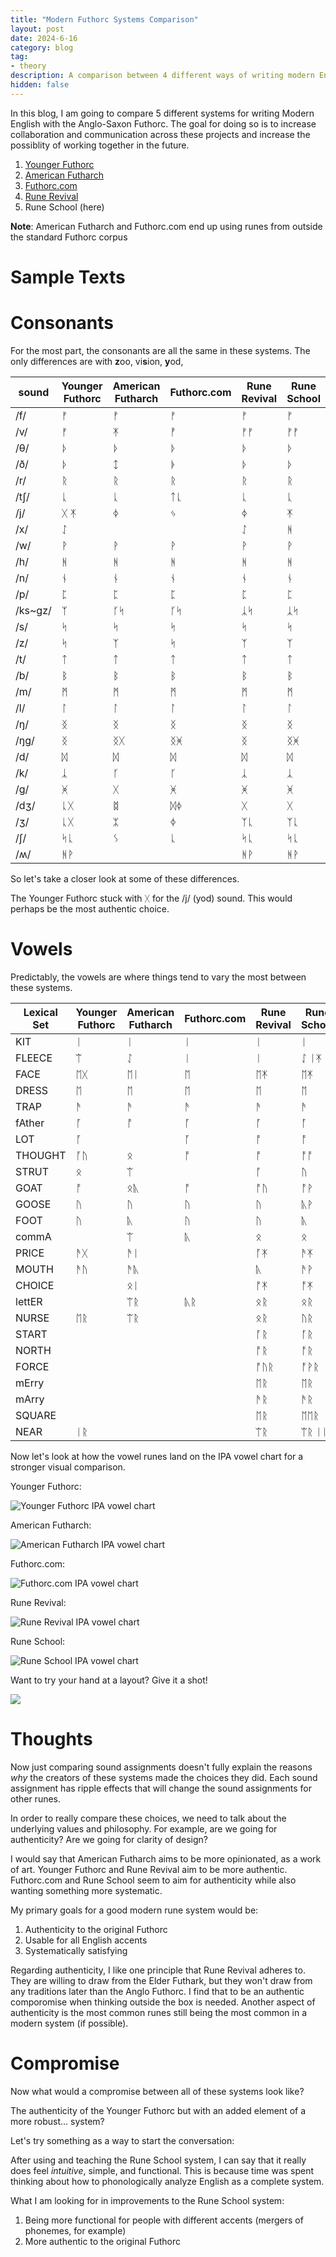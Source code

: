 ```yaml
---
title: "Modern Futhorc Systems Comparison"
layout: post
date: 2024-6-16
category: blog
tag:
- theory
description: A comparison between 4 different ways of writing modern English with Anglo-Saxon Futhorc runes
hidden: false
---
```


In this blog, I am going to compare 5 different systems for writing Modern English with the Anglo-Saxon Futhorc. The goal for doing so is to increase collaboration and communication across these projects and increase the possiblity of working together in the future.

1. [Younger Futhorc](https://anglisc.miraheze.org/wiki/Younger_Futhorc)
2. [American Futharch](https://americanfutharch.com/)
3. [Futhorc.com](http://futhorc.com/about.htm)
4. [Rune Revival](https://runerevival.online/)
5. Rune School (here)

**Note**: American Futharch and Futhorc.com end up using runes from outside the standard Futhorc corpus

# Sample Texts



# Consonants

For the most part, the consonants are all the same in these systems. The only differences are with **z**oo, vi**s**ion, **y**od, 

| sound | Younger Futhorc | American Futharch | Futhorc.com | Rune Revival | Rune School |
| --- | --- | --- | --- | --- | --- |
| /f/ | ᚠ | ᚠ | ᚠ | ᚠ | ᚠ |
| /v/ | ᚠ | ᛡ | ᚡ | ᚠ‍ᚠ | ᚠ‍ᚠ |
| /θ/ | ᚦ | ᚦ | ᚦ | ᚦ | ᚦ |
| /ð/ | ᚦ | ᛨ | ᚧ | ᚦ | ᚦ |
| /r/ | ᚱ | ᚱ | ᚱ | ᚱ | ᚱ |
| /tʃ/ | ᚳ | ᚳ | ᛏᚳ | ᚳ | ᚳ |
| /j/ | ᚷ ᛡ | ᛄ | ᛃ | ᛄ | ᛡ |
| /x/ | ᛇ |  |  | ᛇ | ᚻ |
| /w/ | ᚹ | ᚹ | ᚹ | ᚹ | ᚹ |
| /h/ | ᚻ | ᚻ | ᚻ | ᚻ | ᚻ |
| /n/ | ᚾ | ᚾ | ᚾ | ᚾ | ᚾ |
| /p/ | ᛈ | ᛈ | ᛈ | ᛈ | ᛈ |
| /ks~gz/ | ᛉ | ᚴᛋ | ᚴᛋ | ᛣᛋ | ᛣᛋ |
| /s/ | ᛋ | ᛋ | ᛋ | ᛋ | ᛋ |
| /z/ | ᛋ | ᛉ | ᛋ | ᛉ | ᛉ |
| /t/ | ᛏ | ᛏ | ᛏ | ᛏ | ᛏ |
| /b/ | ᛒ | ᛒ | ᛒ | ᛒ | ᛒ |
| /m/ | ᛗ | ᛗ | ᛗ | ᛗ | ᛗ |
| /l/ | ᛚ | ᛚ | ᛚ | ᛚ | ᛚ |
| /ŋ/ | ᛝ | ᛝ | ᛝ | ᛝ | ᛝ |
| /ŋg/ | ᛝ | ᛝᚷ | ᛝᚸ | ᛝ | ᛝᚸ |
| /d/ | ᛞ | ᛞ | ᛞ | ᛞ | ᛞ |
| /k/ | ᛣ | ᚴ | ᚴ | ᛣ | ᛣ |
| /g/ | ᚸ | ᚷ | ᚸ | ᚸ | ᚸ |
| /dʒ/ | ᚳᚷ | ᛥ | ᛞᛄ | ᚷ | ᚷ |
| /ʒ/ | ᚳᚷ | ᛯ | ᛄ | ᛉᚳ | ᛉᚳ |
| /ʃ/ | ᛋᚳ | ᛊ | ᚳ | ᛋᚳ | ᛋᚳ |
| /ʍ/ | ᚻᚹ |  |  | ᚻᚹ | ᚻᚹ |

So let's take a closer look at some of these differences. 

The Younger Futhorc stuck with ᚷ for the /j/ (yod) sound. This would perhaps be the most authentic choice.

# Vowels

Predictably, the vowels are where things tend to vary the most between these systems.

| Lexical Set | Younger Futhorc | American Futharch | Futhorc.com | Rune Revival | Rune School |
| --- | --- | --- | --- | --- | --- |
| KIT | ᛁ | ᛁ | ᛁ | ᛁ | ᛁ |
| FLEECE | ᛠ | ᛇ | ᛁ | ᛁ | ᛇ ᛁᛡ |
| FACE | ᛖᚷ | ᛖᛁ | ᛖ | ᛖᛡ | ᛖᛡ |
| DRESS | ᛖ | ᛖ | ᛖ | ᛖ | ᛖ |
| TRAP | ᚫ | ᚫ | ᚫ | ᚫ | ᚫ |
| fAther | ᚪ | ᚩ | ᚪ | ᚪ | ᚪ |
| LOT | ᚪ |  | ᚪ | ᚩ | ᚩ |
| THOUGHT | ᚪᚢ | ᛟ | ᚩ | ᚩ | ᚩᚩ |
| STRUT | ᛟ | ᛠ |  | ᚪ | ᚢ |
| GOAT | ᚩ | ᛟᚣ | ᚩ | ᚩᚢ | ᚩᚹ |
| GOOSE | ᚢ | ᚢ | ᚢ | ᚢ | ᚣᚹ |
| FOOT | ᚢ | ᚣ | ᚢ | ᚢ | ᚣ |
| commA |  | ᛠ | ᚣ | ᛟ | ᛟ |
| PRICE | ᚫᚷ | ᚫᛁ |  | ᚪᛡ | ᚫᛡ |
| MOUTH | ᚫᚢ | ᚫᚣ |  | ᚣ | ᚫᚹ |
| CHOICE |  | ᛟᛁ | | ᚩᛡ | ᚩᛡ |
| lettER |  | ᛠᚱ | ᚣᚱ | ᛟᚱ | ᛟᚱ |
| NURSE | ᛖᚱ | ᛠᚱ |  | ᛟᚱ | ᚢᚱ |
| START |  |  |  | ᚪᚱ | ᚪᚱ |
| NORTH |  |  |  | ᚩᚱ | ᚩᚱ |
| FORCE |  |  |  | ᚩᚢᚱ | ᚩᚹᚱ |
| mErry |  |  |  | ᛖᚱ | ᛖᚱ |
| mArry |  |  |  | ᚫᚱ | ᚫᚱ |
| SQUARE |  |  |  | ᛖᚱ | ᛖᛖᚱ |
| NEAR | ᛁᚱ |  |  | ᛠᚱ | ᛠᚱ ᛁᛁᚱ |

Now let's look at how the vowel runes land on the IPA vowel chart for a stronger visual comparison.

Younger Futhorc:

![Younger Futhorc IPA vowel chart](/assets/images/YoungerFuthorcIPAchart.png)

American Futharch:

![American Futharch IPA vowel chart](/assets/images/AmericanFutharchIPAchart.png)

Futhorc.com:

![Futhorc.com IPA vowel chart](/assets/images/FuthorcdotcomIPAchart.png)

Rune Revival:

![Rune Revival IPA vowel chart](/assets/images/RuneRevivalIPAchart.png)

Rune School:

![Rune School IPA vowel chart](/assets/images/RuneSchoolIPAchart.png)

Want to try your hand at a layout? Give it a shot!

![](assets/images/BlankComparisonIPAchart.png)

# Thoughts

Now just comparing sound assignments doesn't fully explain the reasons *why* the creators of these systems made the choices they did. Each sound assignment has ripple effects that will change the sound assignments for other runes.

In order to really compare these choices, we need to talk about the underlying values and philosophy. For example, are we going for authenticity? Are we going for clarity of design?

I would say that American Futharch aims to be more opinionated, as a work of art. Younger Futhorc and Rune Revival aim to be more authentic. Futhorc.com and Rune School seem to aim for authenticity while also wanting something more systematic.

My primary goals for a good modern rune system would be:

1. Authenticity to the original Futhorc
2. Usable for all English accents
3. Systematically satisfying

Regarding authenticity, I like one principle that Rune Revival adheres to. They are willing to draw from the Elder Futhark, but they won't draw from any traditions later than the Anglo Futhorc. I find that to be an authentic comporomise when thinking outside the box is needed. Another aspect of authenticity is the most common runes still being the most common in a modern system (if possible). 
# Compromise

Now what would a compromise between all of these systems look like?

The authenticity of the Younger Futhorc but with an added element of a more robust... system? 

Let's try something as a way to start the conversation:

After using and teaching the Rune School system, I can say that it really does feel *intuitive*, simple, and functional. This is because time was spent thinking about how to phonologically analyze English as a complete system. 

What I am looking for in improvements to the Rune School system:

1. Being more functional for people with different accents (mergers of phonemes, for example)
2. More authentic to the original Futhorc

